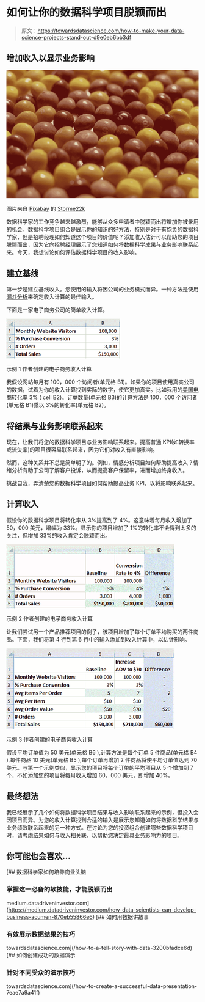 # 如何让你的数据科学项目脱颖而出

> 原文：<https://towardsdatascience.com/how-to-make-your-data-science-projects-stand-out-d9e0eb6bb3df>

## 增加收入以显示业务影响

![](img/335380064ce568e5f8d32badc07a4210.png)

图片来自 [Pixabay](https://pixabay.com/?utm_source=link-attribution&utm_medium=referral&utm_campaign=image&utm_content=4898096) 的 [Storme22k](https://pixabay.com/users/storme22k-4337202/?utm_source=link-attribution&utm_medium=referral&utm_campaign=image&utm_content=4898096)

数据科学家的工作竞争越来越激烈，能够从众多申请者中脱颖而出将增加你被录用的机会。数据科学项目组合是展示你的知识的好方法，特别是对于有抱负的数据科学家，但是招聘经理如何知道这个项目的价值呢？添加收入估计可以帮助您的项目脱颖而出，因为它向招聘经理展示了您知道如何将数据科学成果与业务影响联系起来。今天，我想讨论如何评估数据科学项目的收入影响。

## 建立基线

第一步是建立基线收入。您使用的输入将因公司的业务模式而异。一种方法是使用[漏斗分析](https://chartio.com/learn/product-analytics/what-is-a-funnel-analysis/)来确定收入计算的最佳输入。

下面是一家电子商务公司的简单收入计算。

![](img/ece5b5e42ebe69603a422b0438143525.png)

示例 1 作者创建的电子商务收入计算

我假设网站每月有 100，000 个访问者(单元格 B1)。如果你的项目使用真实公司的数据，试着为你的收入计算找到实际的数字，使它更加真实。比如我用的[美国电商转化率 3%](https://www.invespcro.com/blog/the-average-website-conversion-rate-by-industry/) ( cell B2)。订单数量(单元格 B3)的计算方法是 100，000 个访问者(单元格 B1)乘以 3%的转化率(单元格 B2)。

## 将结果与业务影响联系起来

现在，让我们将您的数据科学项目与业务影响联系起来。提高普通 KPI(如转换率或流失率)的项目很容易联系起来，因为它们对收入有直接影响。

然而，这种关系并不总是简单明了的。例如，情感分析项目如何帮助提高收入？情绪分析有助于公司了解客户投诉，从而提高客户保留率，进而增加终身收入。

挑战自我，弄清楚您的数据科学项目如何帮助提高业务 KPI，以将影响联系起来。

## 计算收入

假设你的数据科学项目将转化率从 3%提高到了 4%。这意味着每月收入增加了 50，000 美元，增幅为 33%。显示你的项目增加了 1%的转化率不会得到太多的关注，但增加 33%的收入肯定会脱颖而出。

![](img/bd9e6c52e3f7bab6b1a353f156a1bc1b.png)

示例 2 作者创建的电子商务收入计算

让我们尝试另一个产品推荐项目的例子，该项目增加了每个订单平均购买的两件商品。下面，我们将第 4 行到第 6 行中的输入添加到收入计算中，以估计影响。

![](img/2a76b8b9adfdb2fd4fa5b67066a8a1fc.png)

示例 3 作者创建的电子商务收入计算

假设平均订单值为 50 美元(单元格 B6 ),计算方法是每个订单 5 件商品(单元格 B4 ),每件商品 10 美元(单元格 B5 ),每个订单再增加 2 件商品将使平均订单值达到 70 美元。与第一个示例类似，显示您的项目将每个订单的平均项目从 5 个增加到 7 个，不如添加您的项目将每月收入增加 60，000 美元，即增加 40%。

## **最终想法**

我已经展示了几个如何将数据科学项目结果与收入影响联系起来的示例，但投入会因项目而异。为您的收入计算找到合适的输入是展示您知道如何将数据科学结果与业务绩效联系起来的另一种方式。在讨论为您的投资组合创建哪些数据科学项目时，请考虑结果如何与收入相关联，以帮助您决定最具业务影响力的项目。

## 你可能也会喜欢…

[](https://medium.datadriveninvestor.com/how-data-scientists-can-develop-business-acumen-870eb55866e6) [## 数据科学家如何培养商业头脑

### 掌握这一必备的软技能，才能脱颖而出

medium.datadriveninvestor.com](https://medium.datadriveninvestor.com/how-data-scientists-can-develop-business-acumen-870eb55866e6) [](/how-to-a-tell-story-with-data-3200bfadce6d) [## 如何用数据讲故事

### 有效展示数据结果的技巧

towardsdatascience.com](/how-to-a-tell-story-with-data-3200bfadce6d) [](/how-to-create-a-successful-data-presentation-7eae7a9a41f) [## 如何创建成功的数据演示

### 针对不同受众的演示技巧

towardsdatascience.com](/how-to-create-a-successful-data-presentation-7eae7a9a41f)